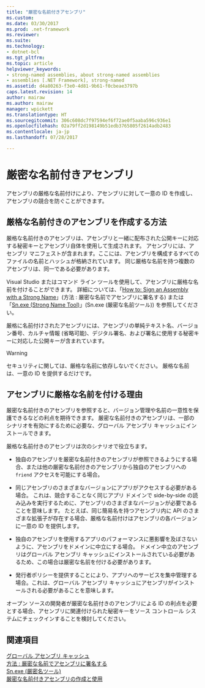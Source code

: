 ```yaml
---
title: "厳密な名前付きアセンブリ"
ms.custom: 
ms.date: 03/30/2017
ms.prod: .net-framework
ms.reviewer: 
ms.suite: 
ms.technology:
- dotnet-bcl
ms.tgt_pltfrm: 
ms.topic: article
helpviewer_keywords:
- strong-named assemblies, about strong-named assemblies
- assemblies [.NET Framework], strong-named
ms.assetid: d4a80263-f3e0-4d81-9b61-f0cbeae3797b
caps.latest.revision: 14
author: mairaw
ms.author: mairaw
manager: wpickett
ms.translationtype: HT
ms.sourcegitcommit: 306c608dc7f97594ef6f72ae0f5aaba596c936e1
ms.openlocfilehash: 02a79ff2d198149b51edb3765805f2614adb2483
ms.contentlocale: ja-jp
ms.lasthandoff: 07/28/2017

---
```

# <a name="strong-named-assemblies"></a>厳密な名前付きアセンブリ
アセンブリの厳格な名前付けにより、アセンブリに対して一意の ID を作成し、アセンブリの競合を防ぐことができます。  
  
## <a name="what-makes-a-strong-named-assembly"></a>厳格な名前付きのアセンブリを作成する方法  
 厳格な名前付きのアセンブリは、アセンブリと一緒に配布された公開キーに対応する秘密キーとアセンブリ自体を使用して生成されます。 アセンブリには、アセンブリ マニフェストが含まれます。ここには、アセンブリを構成するすべてのファイルの名前とハッシュが格納されています。 同じ厳格な名前を持つ複数のアセンブリは、同一である必要があります。  
  
 Visual Studio またはコマンド ライン ツールを使用して、アセンブリに厳格な名前を付けることができます。 詳細については、「[How to: Sign an Assembly with a Strong Name](../../../docs/framework/app-domains/how-to-sign-an-assembly-with-a-strong-name.md)」(方法 : 厳密な名前でアセンブリに署名する) または「[Sn.exe (Strong Name Tool)](../../../docs/framework/tools/sn-exe-strong-name-tool.md)」(Sn.exe (厳密な名前ツール)) を参照してください。  
  
 厳格に名前付けされたアセンブリには、アセンブリの単純テキスト名、バージョン番号、カルチャ情報 (省略可能)、デジタル署名、および署名に使用する秘密キーに対応した公開キーが含まれています。  
  
> [!WARNING]
>  セキュリティに関しては、厳格な名前に依存しないでください。 厳格な名前は、一意の ID を提供するだけです。  
  
## <a name="why-strong-name-your-assemblies"></a>アセンブリに厳格な名前を付ける理由  
 厳密な名前付きのアセンブリを参照すると、バージョン管理や名前の一意性を保護できるなどの利点を期待できます。 厳密な名前付きのアセンブリは、一部のシナリオを有効にするために必要な、グローバル アセンブリ キャッシュにインストールできます。  
  
 厳格な名前付きのアセンブリは次のシナリオで役立ちます。  
  
-   独自のアセンブリを厳密な名前付きのアセンブリが参照できるようにする場合、または他の厳密な名前付きのアセンブリから独自のアセンブリへの `friend` アクセスを可能にする場合。  
  
-   同じアセンブリのさまざまなバージョンにアプリがアクセスする必要がある場合。 これは、競合することなく同じアプリ ドメインで side-by-side の読み込みを実行するために、アセンブリのさまざまなバージョンが必要であることを意味します。 たとえば、同じ簡易名を持つアセンブリ内に API のさまざまな拡張子が存在する場合、厳格な名前付けはアセンブリの各バージョンに一意の ID を提供します。  
  
-   独自のアセンブリを使用するアプリのパフォーマンスに悪影響を及ぼさないように、アセンブリをドメインに中立にする場合。 ドメイン中立のアセンブリはグローバル アセンブリ キャッシュにインストールされている必要があるため、この場合は厳密な名前を付ける必要があります。  
  
-   発行者ポリシーを提供することにより、アプリへのサービスを集中管理する場合。これは、グローバル アセンブリ キャッシュにアセンブリがインストールされる必要があることを意味します。  
  
 オープン ソースの開発者が厳密な名前付きのアセンブリによる ID の利点を必要とする場合、アセンブリに関連付けられた秘密キーをソース コントロール システムにチェックインすることを検討してください。  
  
## <a name="see-also"></a>関連項目  
 [グローバル アセンブリ キャッシュ](../../../docs/framework/app-domains/gac.md)   
 [方法 : 厳密な名前でアセンブリに署名する](../../../docs/framework/app-domains/how-to-sign-an-assembly-with-a-strong-name.md)   
 [Sn.exe (厳密名ツール)](../../../docs/framework/tools/sn-exe-strong-name-tool.md)   
 [厳密な名前付きアセンブリの作成と使用](../../../docs/framework/app-domains/create-and-use-strong-named-assemblies.md)

